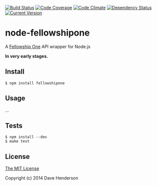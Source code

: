 [![Build Status](https://img.shields.io/travis/hairyhenderson/node-fellowshipone.svg)](http://travis-ci.org/hairyhenderson/node-fellowshipone)
[![Code Coverage](https://img.shields.io/codeclimate/coverage/github/hairyhenderson/node-fellowshipone.svg)](https://codeclimate.com/github/hairyhenderson/node-fellowshipone)
[![Code Climate](https://img.shields.io/codeclimate/github/hairyhenderson/node-fellowshipone.svg)](https://codeclimate.com/github/hairyhenderson/node-fellowshipone)
[![Dependency Status](https://img.shields.io/gemnasium/hairyhenderson/node-fellowshipone.svg)](https://gemnasium.com/hairyhenderson/node-fellowshipone)
[![Current Version](https://img.shields.io/npm/v/fellowshipone.svg)](https://www.npmjs.org/package/fellowshipone)

# node-fellowshipone
A [Fellowship One](http://developer.fellowshipone.org) API wrapper for Node.js

**In very early stages.**

## Install

    $ npm install fellowshipone

## Usage

...

## Tests

    $ npm install --dev
    $ make test

## License

[The MIT License](http://opensource.org/licenses/MIT)

Copyright (c) 2014 Dave Henderson
